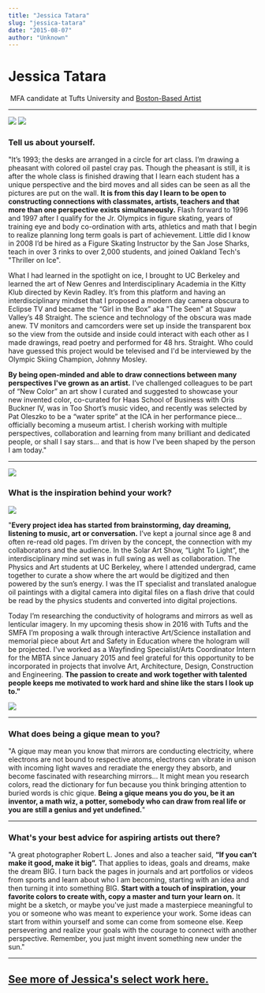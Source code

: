 ```yaml
---
title: "Jessica Tatara"
slug: "jessica-tatara"
date: "2015-08-07"
author: "Unknown"
---
```


# Jessica Tatara

 MFA candidate at Tufts University and [Boston-Based Artist](http://adigitalprintmaking.weebly.com/)

* * *

![](https://images.squarespace-cdn.com/content/v1/525f99bee4b09c141b6f8b0c/1438919195061-EL92DOL2S7L8J35088WO/image-asset.png?format=original) ![](https://images.squarespace-cdn.com/content/v1/525f99bee4b09c141b6f8b0c/1438920005881-Y0SZF086J3ZVEU8E65CX/image-asset.jpeg?format=original)

### Tell us about yourself.

"It’s 1993; the desks are arranged in a circle for art class. I’m drawing a pheasant with colored oil pastel cray pas. Though the pheasant is still, it is after the whole class is finished drawing that I learn each student has a unique perspective and the bird moves and all sides can be seen as all the pictures are put on the wall. **It is from this day I learn to be open to constructing connections with classmates, artists, teachers and that more than one perspective exists simultaneously.** Flash forward to 1996 and 1997 after I qualify for the Jr. Olympics in figure skating, years of training eye and body co-ordination with arts, athletics and math that I begin to realize planning long term goals is part of achievement. Little did I know in 2008 I’d be hired as a Figure Skating Instructor by the San Jose Sharks, teach in over 3 rinks to over 2,000 students, and joined Oakland Tech's "Thriller on Ice".

What I had learned in the spotlight on ice, I brought to UC Berkeley and learned the art of New Genres and Interdisciplinary Academia in the Kitty Klub directed by Kevin Radley. It’s from this platform and having an interdisciplinary mindset that I proposed a modern day camera obscura to Eclipse TV and became the “Girl in the Box” aka "The Seen" at Squaw Valley’s 48 Straight. The science and technology of the obscura was made anew. TV monitors and camcorders were set up inside the transparent box so the view from the outside and inside could interact with each other as I made drawings, read poetry and performed for 48 hrs. Straight. Who could have guessed this project would be televised and I'd be interviewed by the Olympic Skiing Champion, Johnny Mosley.

**By being open-minded and able to draw connections between many perspectives I've grown as an artist.** I’ve challenged colleagues to be part of “New Color” an art show I curated and suggested to showcase your new invented color, co-curated for Haas School of Business with Oris Buckner IV, was in Too Short’s music video, and recently was selected by Pat Oleszko to be a “water sprite” at the ICA in her performance piece... officially becoming a museum artist. I cherish working with multiple perspectives, collaboration and learning from many brilliant and dedicated people, or shall I say stars… and that is how I’ve been shaped by the person I am today."

* * *

![](https://images.squarespace-cdn.com/content/v1/525f99bee4b09c141b6f8b0c/1438920070727-9OIUW82Q75N7X597BVQ1/image-asset.jpeg?format=original)

### What is the inspiration behind your work?

![](https://images.squarespace-cdn.com/content/v1/525f99bee4b09c141b6f8b0c/1438920092254-OAD73BQL3ZQQ3BO8JNSM/image-asset.jpeg?format=original)

"**Every project idea has started from brainstorming, day dreaming, listening to music, art or conversation.** I’ve kept a journal since age 8 and often re-read old pages. I’m driven by the concept, the connection with my collaborators and the audience. In the Solar Art Show, “Light To Light”, the interdisciplinary mind set was in full swing as well as collaboration. The Physics and Art students at UC Berkeley, where I attended undergrad, came together to curate a show where the art would be digitized and then powered by the sun’s energy. I was the IT specialist and translated analogue oil paintings with a digital camera into digital files on a flash drive that could be read by the physics students and converted into digital projections. 

Today I’m researching the conductivity of holograms and mirrors as well as lenticular imagery. In my upcoming thesis show in 2016 with Tufts and the SMFA I’m proposing a walk through interactive Art/Science installation and memorial piece about Art and Safety in Education where the hologram will be projected. I've worked as a Wayfinding Specialist/Arts Coordinator Intern for the MBTA since January 2015 and feel grateful for this opportunity to be incorporated in projects that involve Art, Architecture, Design, Construction and Engineering. **The passion to create and work together with talented people keeps me motivated to work hard and shine like the stars I look up to."**

![](https://images.squarespace-cdn.com/content/v1/525f99bee4b09c141b6f8b0c/1438920038525-WR8OKNE7968W5QMD38MY/image-asset.jpeg?format=original)

* * *

### What does being a gique mean to you?

"A gique may mean you know that mirrors are conducting electricity, where electrons are not bound to respective atoms, electrons can vibrate in unison with incoming light waves and reradiate the energy they absorb, and become fascinated with researching mirrors... It might mean you research colors, read the dictionary for fun because you think bringing attention to buried words is chic gique. **Being a gique means you do you, be it an inventor, a math wiz, a potter, somebody who can draw from real life or you are still a genius and yet undefined.**"

* * *

### What's your best advice for aspiring artists out there?

"A great photographer Robert L. Jones and also a teacher said, **“If you can’t make it good, make it big”.** That applies to ideas, goals and dreams, make the dream BIG. I turn back the pages in journals and art portfolios or videos from sports and learn about who I am becoming, starting with an idea and then turning it into something BIG. **Start with a touch of inspiration, your favorite colors to create with, copy a master and turn your learn on.** It might be a sketch, or maybe you've just made a masterpiece meaningful to you or someone who was meant to experience your work. Some ideas can start from within yourself and some can come from someone else. Keep persevering and realize your goals with the courage to connect with another perspective. Remember, you just might invent something new under the sun."

* * *

## [See more of Jessica's select work here.](http://www.newartprojects.weebly.com)